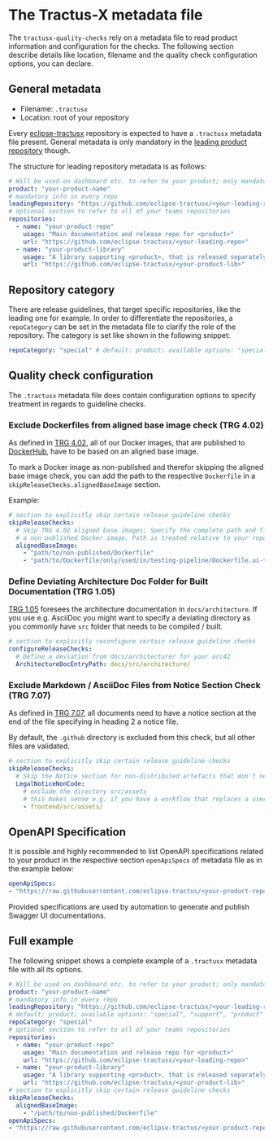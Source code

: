 # The Tractus-X metadata file

The `tractusx-quality-checks` rely on a metadata file to read product information and configuration for the checks.
The following section describe details like location, filename and the quality check configuration options, you can declare.

## General metadata

- Filename: `.tractusx`
- Location: root of your repository

Every [eclipse-tractusx](https://github.com/eclipse-tractusx/) repository is expected to have a `.tractusx` metadata file
present. General metadata is only mandatory in the [leading product repository](https://eclipse-tractusx.github.io/docs/release/trg-2/trg-2-4) though.

The structure for leading repository metadata is as follows:

```yaml
# Will be used on dashboard etc. to refer to your product; only mandatory in the leading repo
product: "your-product-name"
# mandatory info in every repo
leadingRepository: "https://github.com/eclipse-tractusx/<your-leading-repo>"
# optional section to refer to all of your teams repositories
repositories:
  - name: "your-product-repo"
    usage: "Main documentation and release repo for <product>"
    url: "https://github.com/eclipse-tractusx/<your-leading-repo>"
  - name: "your-product-library"
    usage: "A library supporting <product>, that is released separately"
    url: "https://github.com/eclipse-tractusx/<your-product-lib>"
```

## Repository category

There are release guidelines, that target specific repositories, like the leading one for example.
In order to differentiate the repositories, a `repoCategory` can be set in the metadata file to clarify the role of the repository.
The category is set like shown in the following snippet:

```yaml
repoCategory: "special" # default: product; available options: "special", "support", "product" 
```

## Quality check configuration

The `.tractusx` metadata file does contain configuration options to specify treatment in regards to guideline checks.

### Exclude Dockerfiles from aligned base image check (TRG 4.02)

As defined in [TRG 4.02](https://eclipse-tractusx.github.io/docs/release/trg-4/trg-4-02), all of our Docker images, that
are published to [DockerHub](https://hub.docker.com/u/tractusx/), have to be based on an aligned base image.

To mark a Docker image as non-published and therefor skipping the aligned base image check, you can add the path to the
respective `Dockerfile` in a `skipReleaseChecks.alignedBaseImage` section.

Example:

```yaml
# section to explicitly skip certain release guideline checks
skipReleaseChecks:
  # Skip TRG 4.02 aligned base images; Specify the complete path and filename to the dockerfile that is used to build
  # a non published Docker image. Path is treated relative to your repository root.
  alignedBaseImage:
    - "path/to/non-published/Dockerfile"
    - "path/to/Dockerfile/only/used/in/testing-pipeline/Dockerfile.ui-tests"
```

### Define Deviating Architecture Doc Folder for Built Documentation (TRG 1.05)

[TRG 1.05](https://eclipse-tractusx.github.io/docs/release/trg-1/trg-1-05/) foresees the architecture documentation in `docs/architecture`. If you use e.g. AsciiDoc you might want to specify a deviating directory as you commonly have `src` folder that needs to be compiled / built.

```yaml
# section to explicitly reconfigure certain release guideline checks
configureReleaseChecks:
  # Define a deviation from docs/architecture/ for your arc42
  ArchitectureDocEntryPath: docs/src/architecture/
```

### Exclude Markdown / AsciiDoc Files from Notice Section Check (TRG 7.07)

As defined in [TRG 7.07](https://eclipse-tractusx.github.io/docs/release/trg-7/trg-7-07#how-to-include-legal-notices), all documents need to have a notice section at the end of the file specifying in heading 2 a notice file.

By default, the `.github` directory is excluded from this check, but all other files are validated.

```yaml
# section to explicitly skip certain release guideline checks
skipReleaseChecks:
  # Skip the Notice section for non-distributed artefacts that don't need a notice section
  LegalNoticeNonCode:
    # exclude the directory src/assets
    # this makes sense e.g. if you have a workflow that replaces a user_guide during release / distribution in the frontend that includes a notice section but you place a dummy file there.
    - frontend/src/assets/
```

## OpenAPI Specification

It is possible and highly recommended to list OpenAPI specifications related to your product in the respective section `openApiSpecs` of metadata file as in the example below:

```yaml
openApiSpecs:
- "https://raw.githubusercontent.com/eclipse-tractus/<your-product-repo>/product_version_openapi.yaml"
```

Provided specifications are used by automation to generate and publish Swagger UI documentations.

## Full example

The following snippet shows a complete example of a `.tractusx` metadata file with all its options.

```yaml
# Will be used on dashboard etc. to refer to your product; only mandatory in the leading repo
product: "your-product-name"
# mandatory info in every repo
leadingRepository: "https://github.com/eclipse-tractusx/<your-leading-repo>"
# default: product; available options: "special", "support", "product"
repoCategory: "special"
# optional section to refer to all of your teams repositories
repositories:
  - name: "your-product-repo"
    usage: "Main documentation and release repo for <product>"
    url: "https://github.com/eclipse-tractusx/<your-leading-repo>"
  - name: "your-product-library"
    usage: "A library supporting <product>, that is released separately"
    url: "https://github.com/eclipse-tractusx/<your-product-lib>"
# section to explicitly skip certain release guideline checks
skipReleaseChecks:
  alignedBaseImage:
    - "/path/to/non-published/Dockerfile"
openApiSpecs:
- "https://raw.githubusercontent.com/eclipse-tractus/<your-product-repo>/product_version_openapi.yaml"

```
